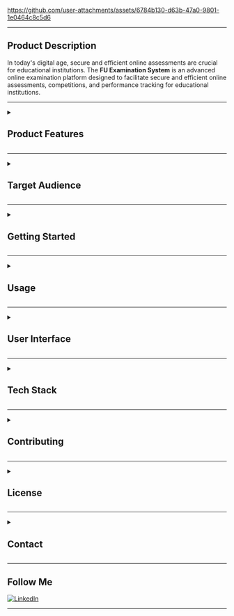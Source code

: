 
https://github.com/user-attachments/assets/6784b130-d63b-47a0-9801-1e0464c8c5d6

---

## Product Description

In today's digital age, secure and efficient online assessments are crucial for educational institutions. The **FU Examination System** is an advanced online examination platform designed to facilitate secure and efficient online assessments, competitions, and performance tracking for educational institutions.

---

<details>
  <summary><h2>Product Features</h2></summary>

### Examination Module

- **Create Exams**: Educators can create exams with a rich text editor, including code snippets and images.
- **Timed Exams**: Set time limits for each exam to simulate real exam conditions.
- **Automatic Grading**: Objective questions are graded automatically, providing immediate feedback.
- **Manual Grading Support**: Support for essay-type questions that require manual grading.
- **Result Analysis**: Detailed exam results with scores, correct answers, and explanations.

### Competition Module

- **Machine Learning Model Submission**: Participants can submit their machine learning models for evaluation.
- **Automatic Evaluation**: Models are evaluated against a test dataset; metrics such as F1 Score, Accuracy, Precision, and Recall are calculated.
- **Leaderboard**: A dynamic leaderboard showcasing top participants based on different metrics.
- **Daily Submission Limits**: Limits on the number of submissions per day to ensure fairness.
- **PIN-based Access**: Secure competitions with PIN codes provided by educators.
- **Tiebreakers**: Submission timestamps are used to break ties when scores are equal.

### Dashboard

- **Performance Tracking**: Visualize exam and competition performance over time through graphs and charts.
- **Recent Activities**: Keep track of recent submissions and activities.
- **Upcoming Events**: Notifications and countdowns for upcoming exams and competitions.
- **Global Leaderboard**: Display top performers across the platform.
- **Quick Access Links**: Navigate easily to commonly used sections.

### User Profile Management

- **Profile Customization**: Update personal information, profile picture, and bio.
- **Activity Summary**: Overview of participation in exams and competitions.
- **Achievements**: Display badges and achievements earned.
- **Privacy Settings**: Control visibility of profile information.

### Error Handling

- **Custom Error Pages**: Friendly and informative error pages for common HTTP errors (400, 401, 403, 404, 429, 500, 502).
- **Error Descriptions**: Each error page provides a brief description and suggestions for next steps.
- **Visuals**: Illustrated images to make error pages more engaging.

</details>

---

<details>
  <summary><h2>Target Audience</h2></summary>

- **Educational Institutions**: Schools, universities, and training centers looking for an online platform to conduct exams and competitions.
- **Educators**: Teachers and instructors who need to create and manage assessments.
- **Students**: Learners who will take exams and participate in competitions to assess their knowledge.
- **Developers**: Contributors interested in enhancing the platform's functionality.

</details>

---

<details>
  <summary><h2>Getting Started</h2></summary>

### Prerequisites

- **Python 3.8+**
- **Docker**
- **Git**
- **MongoDB** (if used for competition submissions)

### Installation

1. **Clone the Repository**

   ```sh
   git clone https://github.com/Ulwus/FU-Examination-System.git
   ```

2. **Navigate to the Project Directory**

   ```sh
   cd FUExaminationSystem
   ```

3. **Copy the Environment Variables File**

   ```sh
   copy FUExaminationSystem\.envexample FUExaminationSystem\.env
   ```

   > **Note:** Edit the `.env` file and configure the environment variables as needed.

4. **Database Setup**

   ```sh
   # Create and migrate database
   docker-compose exec web python manage.py makemigrations
   docker-compose exec web python manage.py migrate

   # Create superuser (admin)
   docker-compose exec web python manage.py createsuperuser
   ```

5. **Build and Run the Docker Containers**

   ```sh
   docker-compose up --build
   ```

   This command will build the Docker images and start the containers defined in the `docker-compose.yml` file.

</details>

---

<details>
  <summary><h2>Usage</h2></summary>

### Examinations

- **Creating Exams**: Access the instructor dashboard to create new exams with various question types.
- **Taking Exams**: Students can view available exams and start them within the specified time frames.
- **Reviewing Results**: After submission, students can view their scores and correct answers if permitted.

### Competitions

- **Joining a Competition**: Enter the provided PIN code to register for a competition.
- **Submitting Models**: Upload machine learning model files in `.pkl` format for evaluation.
- **Viewing Leaderboard**: Track rankings and compare performance with other participants.
- **Submission Limits**: Be mindful of daily submission limits as configured by the competition.

### Dashboard Overview

- **Performance Charts**: Analyze performance trends over time in both exams and competitions.
- **Recent Activities**: Stay updated with the latest submissions and results.
- **Upcoming Events**: Be aware of upcoming exams and competitions with countdown timers.
- **Global Leaderboard**: See where you stand among all users.

</details>

---

<details>
  <summary><h2>User Interface</h2></summary>

### Home Page

The home page serves as the dashboard for users, providing quick access to key features and displaying performance summaries.

**Sections:**

- **Welcome Banner**: Personalized greeting with the user's name.

  ![Welcome Banner](image/welcome_banner_image.png)

- **Statistics Cards**: Overview of active competitions, exams, submissions, etc.

  ![Statistics Cards](image/statistics_cards_image.png)

- **Performance Charts**: Visual graphs representing exam and competition performance.

  ![Performance Charts](image/performance_charts_image.png)

- **Recent Activities**: List of the user's latest actions on the platform.

  ![Recent Activities](image/recent_activities_image.png)

- **Global Leaderboard**: Top-performing users across the platform.

  ![Global Leaderboard](image/global_leaderboard_image.png)

### Exam Interface

The exam interface is designed to provide a focused environment for students taking exams.

**Features:**

- **Exam Card**: Overview and objectives.

  ![Exam Card](image/exam.png)

### Competition Detail Page

This page provides detailed information about a specific competition.

**Includes:**

- **Competition Card**: Overview and objectives.

  ![Competition Card](image/competition.png)

- **Leaderboard**: Current rankings of top participants.

  ![Leaderboard](image/leaderboard_image.png)

- **Model Upload Section**: Interface to submit new models.

  ![Model Upload](image/model_upload_image.png)

### User Profile Page

The user profile page allows users to manage their personal information and view their activity.

**Features:**

- **Profile Picture and Bio**: Display and edit personal information.

  ![Profile Info](image/profile_info_image.png)

### Error Pages

Custom error pages enhance user experience by providing helpful messages when something goes wrong.

**Implemented Error Pages:**

- **400 Bad Request**
- **401 Unauthorized**
- **403 Forbidden**
- **404 Not Found**
- **429 Too Many Requests**
- **500 Internal Server Error**
- **502 Bad Gateway**

Each page includes:

- **Error Code and Message**: Prominently displayed error code.
- **Description**: Brief explanation of the error.
- **Suggested Actions**: Links to navigate back or retry.
- **Illustrations**: Engaging images to make error pages more friendly.

</details>

---

<details>
  <summary><h2>Tech Stack</h2></summary>

## Backend
- **Framework:** Django 4.2+
- **Python:** 3.8+
- **Authentication:** Django Auth System
- **Task Queue:** Celery
- **Websocket:** Django Channels (IDE için)

## Frontend 
- **Framework:** Bootstrap 5.3
- **JavaScript:** Vanilla JS
- **Charts:** Chart.js
- **Icons:** Font Awesome 5
- **Animations:** AOS (Animate on Scroll)
- **Code Editor:** Ace Editor
- **Fonts:** Montserrat, Roboto

## Database & Storage
- **Primary Database:** MongoDB
- **Cache & Message Broker:** Redis
- **File Storage:** Local Media Storage

## Machine Learning
- **Libraries:**
  - scikit-learn
  - pandas
  - joblib (model serialization)

## DevOps & Infrastructure
- **Containerization:** Docker
- **Orchestration:** Docker Compose
- **Web Server:** Gunicorn
- **Environment:** python-dotenv

## Security
- **CSRF Protection:** Django Middleware
- **Authentication:** Session-based
- **Form Protection:** Django Forms
- **File Upload Security:** Django File Validators

## Monitoring & Logging
- **Logging:** Django Logging
- **Debug Tools:** Django Debug Toolbar
- **Error Tracking:** Custom Error Pages (400, 401, 403, 404, 408, 429, 500, 502)

## IDE Integration
- **Code Execution:** Custom Python Runtime
- **Editor:** Ace Editor Integration
- **Syntax Highlighting:** Multiple Language Support

</details>

---

<details>
  <summary><h2>Contributing</h2></summary>

We welcome contributions from the community.

**Steps to Contribute:**

1. **Fork the Repository**

   Click the **Fork** button at the top right of the repository page.

2. **Clone Your Fork**

   ```bash
   git clone https://github.com/YourUsername/FU-Examination-System.git
   ```

3. **Create a Feature Branch**

   ```bash
   git checkout -b feature/YourFeatureName
   ```

4. **Make Your Changes**

   - Ensure code style and linting guidelines are followed.
   - Write tests for new functionalities.

5. **Commit Your Changes**

   ```bash
   git commit -m "feat: Add YourFeatureName"
   ```

6. **Push to Your Fork**

   ```bash
   git push origin feature/YourFeatureName
   ```

7. **Create a Pull Request**

   - Go to the original repository.
   - Click on **Pull Requests**.
   - Click on **New Pull Request**.
   - Choose your branch and submit.

8. **Participate in Code Review**

   - Respond to any review comments.
   - Make necessary changes.

</details>

---

<details>
  <summary><h2>License</h2></summary>

This project is licensed under the **Attribution-NonCommercial 4.0 International** - see the [LICENSE](LICENSE) file for details.

</details>

---

<details>
  <summary><h2>Contact</h2></summary>

For questions or support, please contact:

- **Email**: ulwuss@gmail.com
- **GitHub Issues**: [Issue Tracker](https://github.com/Ulwus/FU-Examination-System/issues)

</details>

---

## Follow Me

[![LinkedIn](https://img.shields.io/badge/LinkedIn-Profile-blue?style=for-the-badge&logo=linkedin)](https://www.linkedin.com/in/ulwus)

---
